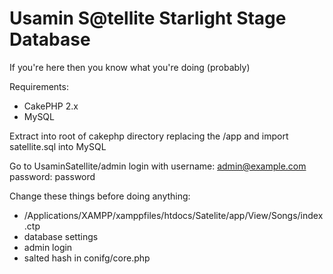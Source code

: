 # Usamin S@tellite Starlight Stage Database
If you're here then you know what you're doing (probably) 

Requirements:
* CakePHP 2.x
* MySQL

Extract into root of cakephp directory replacing the /app and import satellite.sql into MySQL

Go to UsaminSatellite/admin login with username: admin@example.com password: password

Change these things before doing anything:
* /Applications/XAMPP/xamppfiles/htdocs/Satelite/app/View/Songs/index.ctp
* database settings
* admin login
* salted hash in conifg/core.php
